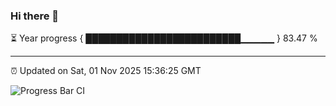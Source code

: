 ### Hi there 👋

⏳ Year progress { █████████████████████████▁▁▁▁▁ } 83.47 %

---

⏰ Updated on Sat, 01 Nov 2025 15:36:25 GMT

![Progress Bar CI](https://github.com/IshwaranRudhara/GIT-ACTION/workflows/Progress%20Bar%20CI/badge.svg)
